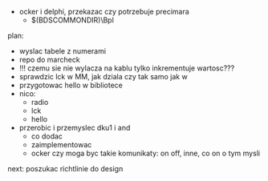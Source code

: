 - ocker i delphi, przekazac czy potrzebuje precimara
	- $(BDSCOMMONDIR)\Bpl

plan:
- wyslac tabele z numerami
- repo do marcheck
- !!! czemu sie nie wylacza na kablu tylko inkrementuje wartosc???
- sprawdzic lck w MM, jak dziala czy tak samo jak w 
- przygotowac hello w bibliotece
- nico: 
	- radio
	- lck
	- hello
- przerobic i przemyslec dku1 i and
	- co dodac
	- zaimplementowac
	- ocker czy moga byc takie komunikaty: on off, inne, co on o tym mysli 




next:
poszukac richtlinie do design